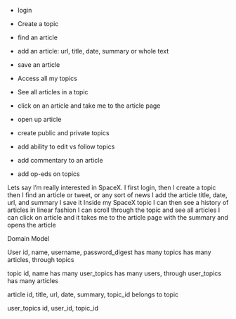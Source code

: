 - login
- Create a topic
- find an article
- add an article: url, title, date, summary or whole text
- save an article
- Access all my topics
- See all articles in a topic
- click on an article and take me to the article page
- open up article

- create public and private topics
- add ability to edit vs follow topics
- add commentary to an article
- add op-eds on topics


Lets say I’m really interested in SpaceX.
I first login,
then I create a topic
then I find an article or tweet, or any sort of news
I add the article title, date, url, and summary
I save it
Inside my SpaceX topic I can then see a history of articles in linear fashion
I can scroll through the topic and see all articles
I can click on article and it takes me to the article page with the summary and opens the article

Domain Model

User
id, name, username, password_digest
has many topics
has many articles, through topics


topic
id, name
has many user_topics
has many users, through user_topics 
has many articles

article
id, title, url, date, summary, topic_id
belongs to topic

user_topics
id, user_id, topic_id
